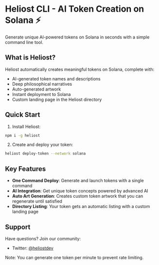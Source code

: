 # Heliost CLI - AI Token Creation on Solana ⚡️

Generate unique AI-powered tokens on Solana in seconds with a simple command line tool.

## What is Heliost?

Heliost automatically creates meaningful tokens on Solana, complete with:
- AI-generated token names and descriptions 
- Deep philosophical narratives
- Auto-generated artwork
- Instant deployment to Solana
- Custom landing page in the Heliost directory

## Quick Start

1. Install Heliost:
```bash
npm i -g heliost
```

2. Create and deploy your token:
```bash
heliost deploy-token --network solana
```

## Key Features

- **One Command Deploy**: Generate and launch tokens with a single command
- **AI Integration**: Get unique token concepts powered by advanced AI
- **Auto Art Generation**: Creates custom token artwork that you can regenerate until satisfied
- **Directory Listing**: Your token gets an automatic listing with a custom landing page

## Support

Have questions? Join our community:
- Twitter: [@heliostdev](https://x.com/heliostdev)

Note: You can generate one token per minute to prevent rate limiting.